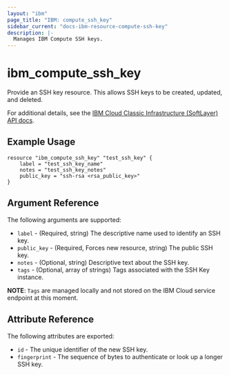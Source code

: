 ```yaml
---
layout: "ibm"
page_title: "IBM: compute_ssh_key"
sidebar_current: "docs-ibm-resource-compute-ssh-key"
description: |-
  Manages IBM Compute SSH keys.
---
```


# ibm\_compute_ssh_key

Provide an SSH key resource. This allows SSH keys to be created, updated, and deleted.

For additional details, see the [IBM Cloud Classic Infrastructure (SoftLayer) API docs](http://sldn.softlayer.com/reference/datatypes/SoftLayer_Security_Ssh_Key).

## Example Usage

```
resource "ibm_compute_ssh_key" "test_ssh_key" {
    label = "test_ssh_key_name"
    notes = "test_ssh_key_notes"
    public_key = "ssh-rsa <rsa_public_key>"
}
```

## Argument Reference

The following arguments are supported:

* `label` - (Required, string) The descriptive name used to identify an SSH key.
* `public_key` - (Required, Forces new resource, string) The public SSH key.
* `notes` - (Optional, string) Descriptive text about the SSH key.
* `tags` - (Optional, array of strings) Tags associated with the SSH Key instance.  

**NOTE**: `Tags` are managed locally and not stored on the IBM Cloud service endpoint at this moment.

## Attribute Reference

The following attributes are exported:

* `id` - The unique identifier of the new SSH key.
* `fingerprint` - The sequence of bytes to authenticate or look up a longer SSH key.
